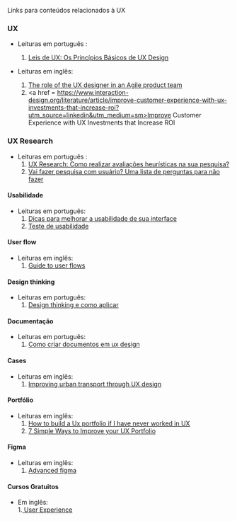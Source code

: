 Links para conteúdos relacionados à UX

### UX

  - Leituras em português :
    1. <a href= https://medium.com/aela/leis-de-ux-os-princ%C3%ADpios-b%C3%A1sicos-de-ux-design-9b9bf3fdb43c > Leis de UX: Os Princípios Básicos de UX Design </a>
  
  - Leituras em inglês:
    1. <a href= https://uxdesign.cc/the-role-of-the-sole-ux-designer-in-an-agile-product-team-497afa8d04ff > The role of the UX designer in an Agile product team </a>
    2. <a href = https://www.interaction-design.org/literature/article/improve-customer-experience-with-ux-investments-that-increase-roi?utm_source=linkedin&utm_medium=sm>Improve Customer Experience with UX Investments that Increase ROI</a>

### UX Research

  - Leituras em português :
    1. <a href= https://priscilahenriques1340471.medium.com/ux-research-como-realizar-avalia%C3%A7%C3%B5es-heur%C3%ADsticas-na-sua-pesquisa-5232fa91c8be>UX Research: Como realizar avaliações heurísticas na sua pesquisa?</a>
    2. <a href= https://medium.com/pagsegurodesign/vai-fazer-pesquisa-com-usu%C3%A1rio-uma-lista-de-perguntas-para-n%C3%A3o-fazer-f02835647892>Vai fazer pesquisa com usuário? Uma lista de perguntas para não fazer </a>

#### Usabilidade 

  - Leituras em português: 
    1. <a href = https://medium.com/aela/10-heur%C3%ADsticas-de-nielsen-dicas-para-melhorar-a-usabilidade-de-sua-interface-35ef86a7fb41>Dicas para melhorar a usabilidade de sua interface </a>
    2. <a href = https://medium.com/aela/teste-de-usabilidade-o-que-voc%C3%AA-precisa-saber-39a36343d9a6 > Teste de usabilidade </a>

#### User flow

   - Leituras em inglês:
      1. <a href = https://uxplanet.org/complete-guide-to-user-flows-your-map-to-ux-success-1fc0975f49ea> Guide to user flows </a>

#### Design thinking 
  
  - Leituras em português:
    1. <a href = https://medium.com/aela/o-que-%C3%A9-design-thinking-e-como-aplicar-e830d3bbb7e3> Design thinking e como aplicar </a>

#### Documentação

  - Leituras em português:
    1. <a href = https://medium.com/aela/documenta%C3%A7%C3%A3o-de-projetos-como-criar-documentos-em-ux-design-52548106200a> Como criar documentos em ux design <a> 

#### Cases

   - Leituras em inglês:
     1. <a href =https://uxdesign.cc/improving-urban-transport-through-ux-design-3f6e12994414> Improving urban transport through UX design </a>
     
#### Portfólio 

   - Leituras em inglês:
      1. <a  href = https://uxdesign.cc/how-to-build-a-ux-portfolio-if-i-have-never-worked-in-ux-80ebab8f3407>How to build a Ux portfolio if I have never worked in UX </a>
      2. <a href= https://uxplanet.org/7-simple-ways-to-improve-your-ux-portfolio-unrelated-to-case-studies-ff24156a17aa > 7 Simple Ways to Improve your UX Portfolio <a>

#### Figma

  - Leituras em inglês:
    1. <a href = https://uxplanet.org/advanced-figma-tips-tricks-d782ba2b2f5c > Advanced figma </a>
    
#### Cursos Gratuitos

  - Em inglês:  
    1.<a href = https://www.futurelearn.com/courses/digital-skills-user-experience> User Experience </a>


